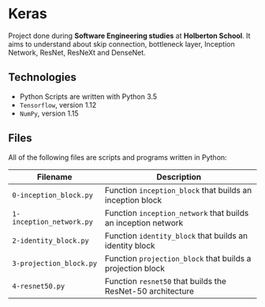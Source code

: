 # Keras

Project done during **Software Engineering studies** at **Holberton School**. It aims to understand about skip connection, bottleneck layer, Inception Network, ResNet, ResNeXt and DenseNet.

## Technologies
* Python Scripts are written with Python 3.5
* `Tensorflow`, version 1.12
* `NumPy`, version 1.15

## Files
All of the following files are scripts and programs written in Python:

| Filename | Description |
| -------- | ----------- |
| `0-inception_block.py` | Function `inception_block` that builds an inception block |
| `1-inception_network.py` | Function `inception_network` that builds an inception network |
| `2-identity_block.py` | Function `identity_block` that builds an identity block |
| `3-projection_block.py` | Function `projection_block` that builds a projection block |
| `4-resnet50.py` | Function `resnet50` that builds the ResNet-50 architecture |
